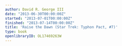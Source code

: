 ```yaml
---
author: David R. George III
date: "2013-06-30T00:00:00Z"
started: "2013-07-01T00:00:00Z"
finished: "2013-07-14T00:00:00Z"
title: 'Raise the Dawn (Star Trek: Typhon Pact, #7)'
type: book
openlibraryID: OL17469263W
---
```

